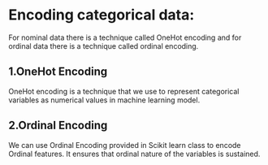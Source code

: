 # Encoding categorical data:
For nominal data there is a technique called OneHot encoding and for ordinal data there is a technique called ordinal encoding.
## 1.OneHot Encoding
OneHot encoding is a technique that we use to represent categorical variables as numerical values in machine learning model.

## 2.Ordinal Encoding
We can use Ordinal Encoding provided in Scikit learn class to encode Ordinal features. It ensures that ordinal nature of the variables is sustained. 
